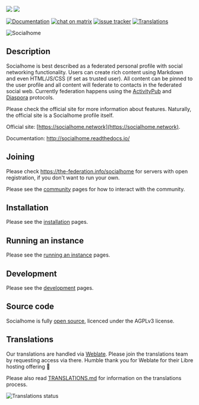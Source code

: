 [![](https://img.shields.io/badge/docker-image-yellow)](https://gitlab.com/jaywink/socialhome/container_registry) [![](https://img.shields.io/badge/license-AGPLv3-green.svg)](https://tldrlegal.com/license/gnu-affero-general-public-license-v3-(agpl-3.0))

[![Documentation](http://readthedocs.org/projects/socialhome/badge/?version=latest)](http://socialhome.readthedocs.io/en/latest/?badge=latest) [![chat on matrix](https://img.shields.io/matrix/socialhome:federator.dev?server_fqdn=federator.modular.im)](https://matrix.to/#/#socialhome:federator.dev) [![issue tracker](https://img.shields.io/badge/issue%20tracker-codeberg-yellow.svg)](https://codeberg.org/socialhome/socialhome/issues) [![Translations](https://hosted.weblate.org/widgets/socialhome/-/svg-badge.svg)](https://hosted.weblate.org/engage/socialhome/)

![Socialhome](http://socialhome.readthedocs.io/en/latest/_images/socialhome.png)

Description
-----------

Socialhome is best described as a federated personal profile with social networking functionality. 
Users can create rich content using Markdown and even HTML/JS/CSS (if set as trusted user). 
All content can be pinned to the user profile and all content will federate to contacts in 
the federated social web. Currently federation happens using the 
[ActivityPub](https://activitypub.rocks/) and 
[Diaspora](https://diaspora.github.io/diaspora_federation/) protocols.

Please check the official site for more information about features. Naturally, the official 
site is a Socialhome profile itself.

Official site: [https://socialhome.network](https://socialhome.network).

Documentation: http://socialhome.readthedocs.io/

Joining
-------

Please check https://the-federation.info/socialhome for servers with open registration, if you don't want to run your own.

Please see the [community](http://socialhome.readthedocs.io/en/latest/community.html) 
pages for how to interact with the community.

Installation
------------

Please see the [installation](http://socialhome.readthedocs.io/en/latest/installation.html) pages.

Running an instance
-------------------

Please see the [running an instance](http://socialhome.readthedocs.io/en/latest/running.html) pages.

Development
-----------

Please see the [development](http://socialhome.readthedocs.io/en/latest/development.html) pages.

Source code
-----------

Socialhome is fully [open source](https://codeberg.org/socialhome), licenced under the AGPLv3 license.

Translations
------------

Our translations are handled via [Weblate](https://hosted.weblate.org/engage/socialhome/). Please join the translations team by requesting access via there. Humble thank you for Weblate for their Libre hosting offering 💚

Please also read [TRANSLATIONS.md](TRANSLATIONS.md) for information on the translations process.

![Translations status](https://hosted.weblate.org/widgets/socialhome/-/multi-auto.svg)
